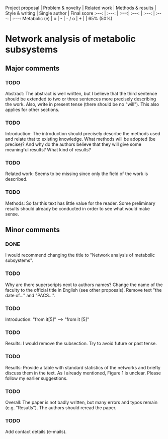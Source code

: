Project proposal | Problem & novelty | Related work | Methods & results | Style
& writing | Single author | Final score :---: | :---: | :---:| :---: | :---: |
:---: | :---: Metabolic (e) | o | - | - / o | + | | 65% (50%)

# Network analysis of metabolic subsystems

## Major comments

### TODO
Abstract: The abstract is well written, but I believe that the third sentence
should be extended to two or three sentences more precisely describing the
work. Also, write in present tense (there should be no "will"). This also
applies for other sections.

### TODO
Introduction: The introduction should precisely describe the methods used and
relate that to existing knowledge. What methods will be adopted (be precise)?
And why do the authors believe that they will give some meaningful results? What
kind of results?

### TODO
Related work: Seems to be missing since only the field of the work is described.

### TODO
Methods: So far this text has little value for the reader. Some preliminary
results should already be conducted in order to see what would make sense.

## Minor comments

### DONE
I would recommend changing the title to "Network analysis of metabolic
subsystems".

### TODO
Why are there superscripts next to authors names? Change the name of the faculty
to the official title in English (see other proposals). Remove text "the date
of..." and "PACS...".

### TODO
Introduction: "from it[5]" --> "from it [5]"

### TODO
Results: I would remove the subsection. Try to avoid future or past tense.

### TODO
Results: Provide a table with standard statistics of the networks and briefly
discuss them in the text. As I already mentioned, Figure 1 is unclear. Please
follow my earlier suggestions.

### TODO
Overall: The paper is not badly written, but many errors and typos remain
(e.g. "Resutls"). The authors should reread the paper.

### TODO
Add contact details (e-mails).
